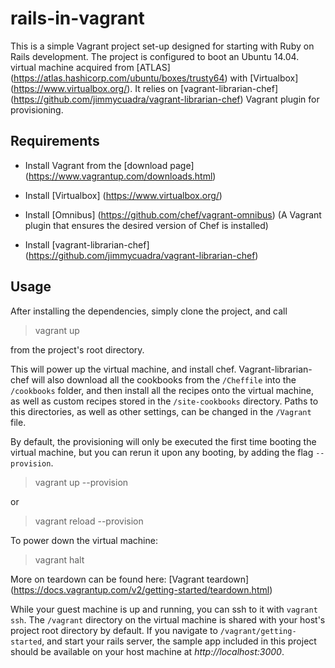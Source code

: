 # rails-in-vagrant

This is a simple Vagrant project set-up designed for starting with Ruby on Rails development. The project is configured to boot an Ubuntu 14.04. virtual machine acquired from [ATLAS] (https://atlas.hashicorp.com/ubuntu/boxes/trusty64) with [Virtualbox] (https://www.virtualbox.org/). It relies on [vagrant-librarian-chef] (https://github.com/jimmycuadra/vagrant-librarian-chef) Vagrant plugin for provisioning.

## Requirements

* Install Vagrant from the [download page] (https://www.vagrantup.com/downloads.html)

* Install [Virtualbox] (https://www.virtualbox.org/)

* Install [Omnibus] (https://github.com/chef/vagrant-omnibus) (A Vagrant plugin that ensures the desired version of Chef is installed)

* Install [vagrant-librarian-chef] (https://github.com/jimmycuadra/vagrant-librarian-chef)

## Usage

After installing the dependencies, simply clone the project, and call 

> vagrant up

from the project's root directory.

This will power up the virtual machine, and install chef. Vagrant-librarian-chef will also download all the cookbooks from the `/Cheffile` into the `/cookbooks` folder, and then install all the recipes onto the virtual machine, as well as custom recipes stored in the `/site-cookbooks` directory. Paths to this directories, as well as other settings, can be changed in the `/Vagrant` file.


By default, the provisioning will only be executed the first time booting the virtual machine, but you can rerun it upon any booting, by adding the flag `--provision`.

> vagrant up --provision

or

> vagrant reload --provision

To power down the virtual machine:

> vagrant halt

More on teardown can be found here: [Vagrant teardown] (https://docs.vagrantup.com/v2/getting-started/teardown.html)

While your guest machine is up and running, you can ssh to it with `vagrant ssh`. The `/vagrant` directory on the virtual machine is shared with your host's project root directory by default. If you navigate to `/vagrant/getting-started`, and start your rails server, the sample app included in this project should be available on your host machine at *http://localhost:3000*.





